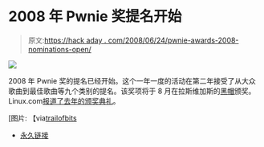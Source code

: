 # 2008 年 Pwnie 奖提名开始

> 原文:[https://hack aday . com/2008/06/24/pwnie-awards-2008-nominations-open/](https://hackaday.com/2008/06/24/pwnie-awards-2008-nominations-open/)

![](../Images/0a81b00fd721494da7851866db020221.png)

2008 年 Pwnie 奖的提名已经开始。这个一年一度的活动在第二年接受了从大众歌曲到最佳歌曲等九个类别的提名。该奖项将于 8 月在拉斯维加斯的[黑帽](http://blackhat.com/)颁奖。Linux.com[报道了去年的颁奖典礼](http://www.linux.com/feature/118378)。

[图片:
【via[trailofbits](http://blog.trailofbits.com/2008/06/18/pwnie-awards-nominations-open/)

*   [永久链接](http://pwnie-awards.org/2008/)